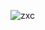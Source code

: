 
![zxc](https://user-images.githubusercontent.com/57657783/208391530-0830dfec-35c6-43be-b50b-b2e0acceff75.png)
